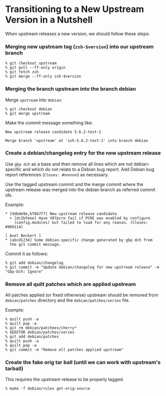 Transitioning to a New Upstream Version in a Nutshell
=====================================================

When upstream releases a new version, we should follow these steps:

### Merging new upstream tag (`zsh-$version`) into our upstream branch

    % git checkout upstream
    % git pull --ff-only origin
    % git fetch zsh
    % git merge --ff-only zsh-$version

### Merging the branch upstream into the branch debian

Merge `upstream` into `debian`:

    % git checkout debian
    % git merge upstream

Make the commit message something like:

    New upstream release candidate 5.6.2-test-2
    
    Merge branch 'upstream' at 'zsh-5.6.2-test-2' into branch debian

### Create a debian/changelog entry for the new upstream release

Use `gbp dch` as a base and then remove all lines which are not
debian-specific and which do not relate to a Debian bug report. Add
Debian bug report references (`Closes: #nnnnnn`) as necessary.

Use the tagged upstream commit and the merge commit where the upstream
release was merged into the debian branch as referred commit ids.

Example:

    * [9dbde9e,bf8b7f7] New upstream release candidate
      + [dc2bfeee] Have V07pcre fail if PCRE was enabled by configure
        (config.modules) but failed to load for any reason. (Closes: #909114)

    [ Axel Beckert ]
    * [abcd1234] Some debian-specific change generated by gbp dch from
      the git commit message.
      
Commit it as follows:

    % git add debian/changelog
    % git commit -m "Update debian/changelog for new upstream release" -m "Gbp-Dch: Ignore"

### Remove all quilt patches which are applied upstream

All patches applied (or fixed otherwise) upstream should be removed
from `debian/patches` directory and the `debian/patches/series` file.

Example:

    % quilt push -a
    % quilt pop -a
    % git rm debian/patchees/cherry*
    % $EDITOR debian/patches/series
    % git add debian/patches
    % quilt push -a
    % quilt pop -a
    % git commit -m "Remove all patches applied upstream"

### Create the fake orig tar ball (until we can work with upstream's tarball)

This requires the upstream release to be properly tagged.

    % make -f debian/rules get-orig-source
